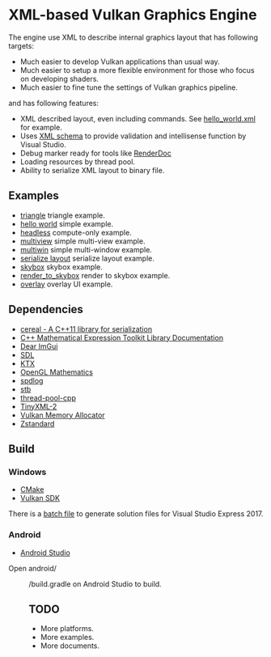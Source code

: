 # XML-based Vulkan Graphics Engine

The engine use XML to describe internal graphics layout that has following targets:

- Much easier to develop Vulkan applications than usual way.
- Much easier to setup a more flexible environment for those who focus on developing shaders.
- Much easier to fine tune the settings of Vulkan graphics pipeline.

and has following features:

- XML described layout, even including commands. See [hello_world.xml](app/hello_world/layouts/hello_world.xml) for example.
- Uses [XML schema](src/xg/schema/layout.xsd) to provide validation and intellisense function by Visual Studio.
- Debug marker ready for tools like [RenderDoc](https://renderdoc.org/)
- Loading resources by thread pool.
- Ability to serialize XML layout to binary file.


## Examples

- [triangle](app/triangle/) triangle example.
- [hello world](app/hello_world/) simple example.
- [headless](app/headless/) compute-only example.
- [multiview](app/multiview/) simple multi-view example.
- [multiwin](app/multiwin/) simple multi-window example.
- [serialize layout](app/serialize_layout/) serialize layout example.
- [skybox](app/skybox/) skybox example.
- [render_to_skybox](app/render_to_skybox/) render to skybox example.
- [overlay](app/overlay/) overlay UI example.


## Dependencies

- [cereal - A C++11 library for serialization](https://github.com/USCiLab/cereal)
- [C++ Mathematical Expression Toolkit Library Documentation](https://github.com/ArashPartow/exprtk)
- [Dear ImGui](https://github.com/ocornut/imgui)
- [SDL](https://github.com/SDL-mirror/SDL)
- [KTX](https://github.com/KhronosGroup/KTX-Software)
- [OpenGL Mathematics](https://github.com/g-truc/glm)
- [spdlog](https://github.com/gabime/spdlog)
- [stb](https://github.com/nothings/stb)
- [thread-pool-cpp](https://github.com/inkooboo/thread-pool-cpp)
- [TinyXML-2](https://github.com/leethomason/tinyxml2)
- [Vulkan Memory Allocator](https://github.com/GPUOpen-LibrariesAndSDKs/VulkanMemoryAllocator)
- [Zstandard](https://github.com/facebook/zstd)


## Build

### Windows

- [CMake](https://cmake.org/)
- [Vulkan SDK](https://www.lunarg.com/vulkan-sdk/)

There is a [batch file](build_vs2017.cmd) to generate solution files for Visual Studio Express 2017.

### Android

- [Android Studio](https://developer.android.com/studio)

Open android/<dir>/build.gradle on Android Studio to build.


## TODO

- More platforms.
- More examples.
- More documents.
